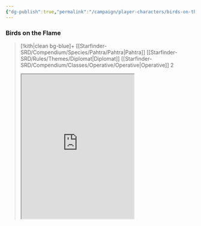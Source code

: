 ```yaml
---
{"dg-publish":true,"permalink":"/campaign/player-characters/birds-on-the-flame/birds/","dgPassFrontmatter":true}
---
```



### Birds on the Flame
>[!kith|clean bg-blue]+ [[Starfinder-SRD/Compendium/Species/Pahtra/Pahtra\|Pahtra]] [[Starfinder-SRD/Rules/Themes/Diplomat\|Diplomat]] [[Starfinder-SRD/Compendium/Classes/Operative/Operative\|Operative]] 2
><iframe id="BirdsChar" title="Birds on the Flame Character Sheet" src="https://hephaistos.online/character/2100832054" width= "auto" height= "385"></iframe>